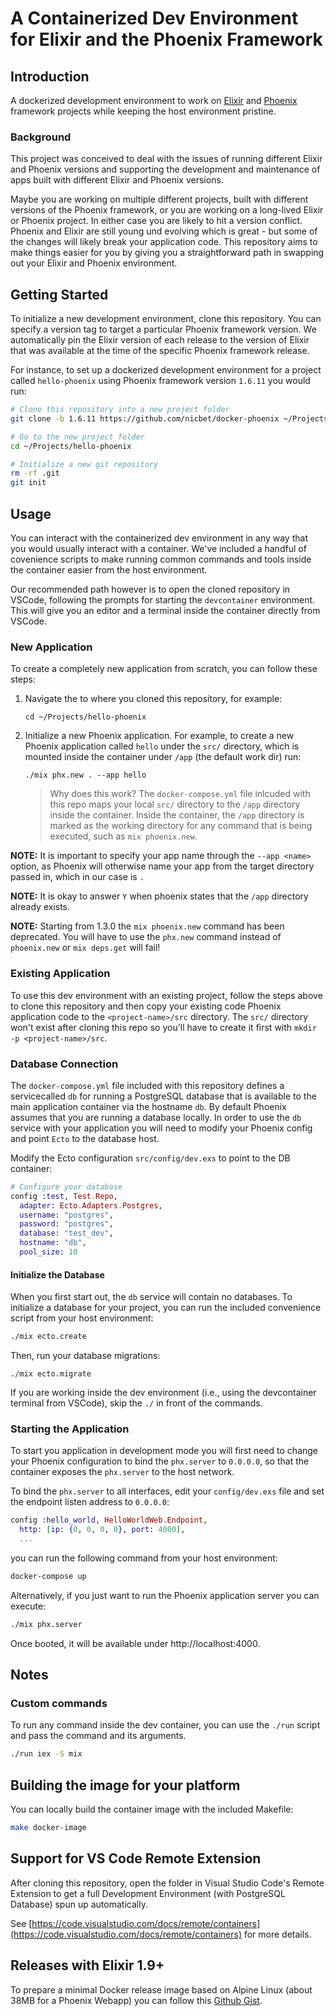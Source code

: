 # A Containerized Dev Environment for Elixir and the Phoenix Framework

## Introduction

A dockerized development environment to work on [Elixir](https://github.com/elixir-lang/elixir) and [Phoenix](https://github.com/phoenixframework/phoenix) framework projects while keeping the host environment pristine.

### Background

This project was conceived to deal with the issues of running different Elixir and Phoenix versions and supporting the development and maintenance of apps built with different Elixir and Phoenix versions.

Maybe you are working on multiple different projects, built with different versions of the Phoenix framework, or you are working on a long-lived Elixir or Phoenix project. In either case you are likely to hit a version conflict. Phoenix and Elixir are still young und evolving which is great - but some of the changes will likely break your application code. This repository aims to make things easier for you by giving you a straightforward path in swapping out your Elixir and Phoenix environment.

## Getting Started

To initialize a new development environment, clone this repository. You can specify a version tag to target a particular Phoenix framework version. We automatically pin the Elixir version of each release to the version of Elixir that was available at the time of the specific Phoenix framework release.

For instance, to set up a dockerized development environment for a project called `hello-phoenix` using Phoenix framework version `1.6.11` you would run:

```sh
# Clone this repository into a new project folder
git clone -b 1.6.11 https://github.com/nicbet/docker-phoenix ~/Projects/hello-phoenix

# Go to the new project folder
cd ~/Projects/hello-phoenix

# Initialize a new git repository
rm -rf .git
git init
```

## Usage

You can interact with the containerized dev environment in any way that you would usually interact with a container. We've included a handful of covenience scripts to make running common commands and tools inside the container easier from the host environment.

Our recommended path however is to open the cloned repository in VSCode, following the prompts for starting the `devcontainer` environment. This will give you an editor and a terminal inside the container directly from VSCode.

### New Application

To create a completely new application from scratch, you can follow these steps:

1. Navigate the to where you cloned this repository, for example:

   ```
   cd ~/Projects/hello-phoenix
   ```

2. Initialize a new Phoenix application. For example, to create a new Phoenix application called `hello` under the `src/` directory, which is mounted inside the container under `/app` (the default work dir) run:

   ```
   ./mix phx.new . --app hello
   ```

   > Why does this work? The `docker-compose.yml` file inlcuded with this repo maps your local `src/` directory to the `/app` directory inside the container. Inside the container, the `/app` directory is marked as the working directory for any command that is being executed, such as `mix phoenix.new`.

**NOTE:** It is important to specify your app name through the `--app <name>` option, as Phoenix will otherwise name your app from the target directory passed in, which in our case is `.`

**NOTE:** It is okay to answer `Y` when phoenix states that the `/app` directory already exists.

**NOTE:** Starting from 1.3.0 the `mix phoenix.new` command has been deprecated. You will have to use the `phx.new` command instead of `phoenix.new` or `mix deps.get` will fail!

### Existing Application

To use this dev environment with an existing project, follow the steps above to clone this repository and then copy your existing code Phoenix application code to the `<project-name>/src` directory. The `src/` directory won't exist after cloning this repo so you'll have to create it first with `mkdir -p <project-name>/src`.

### Database Connection

The `docker-compose.yml` file included with this repository defines a servicecalled `db` for running a PostgreSQL database that is available to the main application container via the hostname `db`. By default Phoenix assumes that you are running a database locally. In order to use the `db` service with your application you will need to modify your Phoenix config and point `Ecto` to the database host.

Modify the Ecto configuration `src/config/dev.exs` to point to the DB container:

```elixir
# Configure your database
config :test, Test.Repo,
  adapter: Ecto.Adapters.Postgres,
  username: "postgres",
  password: "postgres",
  database: "test_dev",
  hostname: "db",
  pool_size: 10
```

#### Initialize the Database

When you first start out, the `db` service will contain no databases. To initialize a database for your project, you can run the included convenience script from your host environment:

```sh
./mix ecto.create
```

Then, run your database migrations:

```
./mix ecto.migrate
```

If you are working inside the dev environment (i.e., using the devcontainer terminal from VSCode), skip the `./` in front of the commands.

### Starting the Application

To start you application in development mode you will first need to change your Phoenix configuration to bind the `phx.server` to `0.0.0.0`, so that the container exposes the `phx.server` to the host network.

To bind the `phx.server` to all interfaces, edit your `config/dev.exs` file and set the endpoint listen address to `0.0.0.0`:

```elixir
config :hello_world, HelloWorldWeb.Endpoint,
  http: [ip: {0, 0, 0, 0}, port: 4000],
  ...
```

you can run the following command from your host environment:

```sh
docker-compose up
```

Alternatively, if you just want to run the Phoenix application server you can execute:

```sh
./mix phx.server
```

Once booted, it will be available under http://localhost:4000.

## Notes

### Custom commands

To run any command inside the dev container, you can use the `./run` script and pass the command and its arguments.

```sh
./run iex -S mix
```

## Building the image for your platform

You can locally build the container image with the included Makefile:

```sh
make docker-image
```

## Support for VS Code Remote Extension

After cloning this repository, open the folder in Visual Studio Code's Remote Extension to get a full Development Environment (with PostgreSQL Database) spun up automatically.

See [https://code.visualstudio.com/docs/remote/containers](https://code.visualstudio.com/docs/remote/containers) for more details.

## Releases with Elixir 1.9+

To prepare a minimal Docker release image based on Alpine Linux (about 38MB for a Phoenix Webapp) you can follow this [Github Gist](https://gist.github.com/nicbet/102f16359828405ce34ca083976986e1).
